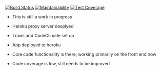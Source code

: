 [![Build Status](https://travis-ci.org/ad13380/WIS-v1.svg?branch=master)](https://travis-ci.org/ad13380/WIS-v1)
[![Maintainability](https://api.codeclimate.com/v1/badges/ab64036b8392cbd0d959/maintainability)](https://codeclimate.com/github/ad13380/WIS-v1/maintainability)
[![Test Coverage](https://api.codeclimate.com/v1/badges/ab64036b8392cbd0d959/test_coverage)](https://codeclimate.com/github/ad13380/WIS-v1/test_coverage)

- This is still a work in progress

- Heroku proxy server deoplyed
- Travis and CodeClimate set up
- App deployed to heroku
- Core code functionality is there, working primarily on the front end now
- Code coverage is low, still needs to be improved
